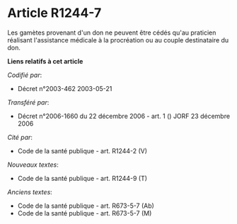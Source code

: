 # Article R1244-7

Les gamètes provenant d'un don ne peuvent être cédés qu'au praticien réalisant l'assistance médicale à la procréation ou au
couple destinataire du don.

**Liens relatifs à cet article**

_Codifié par_:

  - Décret n°2003-462 2003-05-21

_Transféré par_:

  - Décret n°2006-1660 du 22 décembre 2006 - art. 1 () JORF 23 décembre 2006

_Cité par_:

  - Code de la santé publique - art. R1244-2 (V)

_Nouveaux textes_:

  - Code de la santé publique - art. R1244-9 (T)

_Anciens textes_:

  - Code de la santé publique - art. R673-5-7 (Ab)
  - Code de la santé publique - art. R673-5-7 (M)

